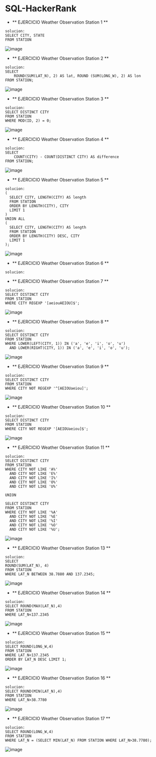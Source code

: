 # SQL-HackerRank
- ** EJERCICIO Weather Observation Station 1  **
```
solucion:
SELECT CITY, STATE
FROM STATION
```
![image](https://github.com/user-attachments/assets/e2903401-e79f-4621-9594-0cebc8ff17f4)

- ** EJERCICIO Weather Observation Station 2  **
```
solucion:
SELECT 
    ROUND(SUM(LAT_N), 2) AS lat, ROUND (SUM(LONG_W), 2) AS lon
FROM STATION;
```
![image](https://github.com/user-attachments/assets/13919ab3-b246-4b29-b156-eb7749f77567)

- ** EJERCICIO Weather Observation Station 3  **
```
solucion:
SELECT DISTINCT CITY
FROM STATION
WHERE MOD(ID, 2) = 0;
```
![image](https://github.com/user-attachments/assets/2869e111-1950-446b-8436-0daf24698574)

- ** EJERCICIO Weather Observation Station 4  **
```
solucion:
SELECT 
    COUNT(CITY) - COUNT(DISTINCT CITY) AS difference
FROM STATION;
```
![image](https://github.com/user-attachments/assets/408ad70a-05d6-4c1c-af1d-7e7aa23c5317)

- ** EJERCICIO Weather Observation Station 5  **
```
solucion:
(
  SELECT CITY, LENGTH(CITY) AS length
  FROM STATION
  ORDER BY LENGTH(CITY), CITY
  LIMIT 1
)
UNION ALL
(
  SELECT CITY, LENGTH(CITY) AS length
  FROM STATION
  ORDER BY LENGTH(CITY) DESC, CITY
  LIMIT 1
);
```
![image](https://github.com/user-attachments/assets/24821560-54cf-4c87-ab60-1031aa792a5d)

- ** EJERCICIO Weather Observation Station 6  **
```
solucion:

```
- ** EJERCICIO Weather Observation Station 7  **
```
solucion:
SELECT DISTINCT CITY
FROM STATION
WHERE CITY REGEXP '[aeiouAEIOU]$';
```
![image](https://github.com/user-attachments/assets/08227586-7921-4954-9ccc-c5633dde6078)

- ** EJERCICIO Weather Observation Station 8  **
```
solucion:
SELECT DISTINCT CITY
FROM STATION
WHERE LOWER(LEFT(CITY, 1)) IN ('a', 'e', 'i', 'o', 'u')
  AND LOWER(RIGHT(CITY, 1)) IN ('a', 'e', 'i', 'o', 'u');
```
![image](https://github.com/user-attachments/assets/1df7d0e2-bccd-4357-88c5-bdde831e0051)

- ** EJERCICIO Weather Observation Station 9  **
```
solucion:
SELECT DISTINCT CITY
FROM STATION
WHERE CITY NOT REGEXP '^[AEIOUaeiou]';
```
![image](https://github.com/user-attachments/assets/4ca7870c-6da1-4dec-a751-c1188ef7cd0a)

- ** EJERCICIO Weather Observation Station 10  **
```
solucion:
SELECT DISTINCT CITY
FROM STATION
WHERE CITY NOT REGEXP '[AEIOUaeiou]$';
```
![image](https://github.com/user-attachments/assets/5e5cd946-9499-45c8-8fc6-74ca5798beb2)

- ** EJERCICIO Weather Observation Station 11  **
```
solucion:
SELECT DISTINCT CITY
FROM STATION
WHERE CITY NOT LIKE 'A%'
  AND CITY NOT LIKE 'E%'
  AND CITY NOT LIKE 'I%'
  AND CITY NOT LIKE 'O%'
  AND CITY NOT LIKE 'U%'

UNION

SELECT DISTINCT CITY
FROM STATION
WHERE CITY NOT LIKE '%A'
  AND CITY NOT LIKE '%E'
  AND CITY NOT LIKE '%I'
  AND CITY NOT LIKE '%O'
  AND CITY NOT LIKE '%U';
```
![image](https://github.com/user-attachments/assets/da5788e0-771c-4aed-bee4-02b7231eaaa6)

- ** EJERCICIO Weather Observation Station 13  **
```
solucion:
SELECT 
ROUND(SUM(LAT_N), 4)
FROM STATION
WHERE LAT_N BETWEEN 38.7880 AND 137.2345;
```
![image](https://github.com/user-attachments/assets/a04ca9bb-03be-4747-ad99-6c4086ccb77e)

- ** EJERCICIO Weather Observation Station 14  **
```
solucion:
SELECT ROUND(MAX(LAT_N),4)
FROM STATION
WHERE LAT_N<137.2345
```
![image](https://github.com/user-attachments/assets/6ac26a4f-c28b-4531-8209-32d67fe0299b)

- ** EJERCICIO Weather Observation Station 15  **
```
solucion:
SELECT ROUND(LONG_W,4)
FROM STATION
WHERE LAT_N<137.2345
ORDER BY LAT_N DESC LIMIT 1;
```
![image](https://github.com/user-attachments/assets/305a4e0b-b56c-41bf-9f0e-61c7409e5c3a)

- ** EJERCICIO Weather Observation Station 16  **
```
solucion:
SELECT ROUND(MIN(LAT_N),4)
FROM STATION
WHERE LAT_N>38.7780
```
![image](https://github.com/user-attachments/assets/ac1abf13-90e2-449a-b6d9-6288c3651fb2)

- ** EJERCICIO Weather Observation Station 17  **
```
solucion:
SELECT ROUND(LONG_W,4)
FROM STATION
WHERE LAT_N = (SELECT MIN(LAT_N) FROM STATION WHERE LAT_N>38.7780);
```
![image](https://github.com/user-attachments/assets/c818f919-5f99-4c72-a0b1-09d32808fb79)
